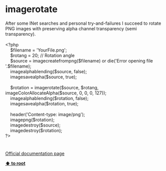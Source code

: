# imagerotate




<div class="phpcode"><span class="html">
After some INet searches and personal try-and-failures I succeed to rotate PNG images with preserving alpha channel transparency (semi transparency).<br><br><span class="default">&lt;?php<br>&#xA0; &#xA0; $filename </span><span class="keyword">= </span><span class="string">&apos;YourFile.png&apos;</span><span class="keyword">;<br>&#xA0; &#xA0; </span><span class="default">$rotang </span><span class="keyword">= </span><span class="default">20</span><span class="keyword">; </span><span class="comment">// Rotation angle<br>&#xA0; &#xA0; </span><span class="default">$source </span><span class="keyword">= </span><span class="default">imagecreatefrompng</span><span class="keyword">(</span><span class="default">$filename</span><span class="keyword">) or die(</span><span class="string">&apos;Error opening file &apos;</span><span class="keyword">.</span><span class="default">$filename</span><span class="keyword">);<br>&#xA0; &#xA0; </span><span class="default">imagealphablending</span><span class="keyword">(</span><span class="default">$source</span><span class="keyword">, </span><span class="default">false</span><span class="keyword">);<br>&#xA0; &#xA0; </span><span class="default">imagesavealpha</span><span class="keyword">(</span><span class="default">$source</span><span class="keyword">, </span><span class="default">true</span><span class="keyword">);<br><br>&#xA0; &#xA0; </span><span class="default">$rotation </span><span class="keyword">= </span><span class="default">imagerotate</span><span class="keyword">(</span><span class="default">$source</span><span class="keyword">, </span><span class="default">$rotang</span><span class="keyword">, </span><span class="default">imageColorAllocateAlpha</span><span class="keyword">(</span><span class="default">$source</span><span class="keyword">, </span><span class="default">0</span><span class="keyword">, </span><span class="default">0</span><span class="keyword">, </span><span class="default">0</span><span class="keyword">, </span><span class="default">127</span><span class="keyword">));<br>&#xA0; &#xA0; </span><span class="default">imagealphablending</span><span class="keyword">(</span><span class="default">$rotation</span><span class="keyword">, </span><span class="default">false</span><span class="keyword">);<br>&#xA0; &#xA0; </span><span class="default">imagesavealpha</span><span class="keyword">(</span><span class="default">$rotation</span><span class="keyword">, </span><span class="default">true</span><span class="keyword">);<br><br>&#xA0; &#xA0; </span><span class="default">header</span><span class="keyword">(</span><span class="string">&apos;Content-type: image/png&apos;</span><span class="keyword">);<br>&#xA0; &#xA0; </span><span class="default">imagepng</span><span class="keyword">(</span><span class="default">$rotation</span><span class="keyword">);<br>&#xA0; &#xA0; </span><span class="default">imagedestroy</span><span class="keyword">(</span><span class="default">$source</span><span class="keyword">);<br>&#xA0; &#xA0; </span><span class="default">imagedestroy</span><span class="keyword">(</span><span class="default">$rotation</span><span class="keyword">);<br></span><span class="default">?&gt;</span>
</span>
</div>
  

#

[Official documentation page](https://www.php.net/manual/en/function.imagerotate.php)

**[⬆ to root](/)**